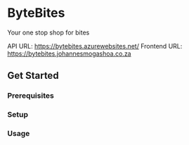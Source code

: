 # ByteBites

Your one stop shop for bites

API URL: https://bytebites.azurewebsites.net/
Frontend URL: https://bytebites.johannesmogashoa.co.za

## Get Started

### Prerequisites

### Setup

### Usage

